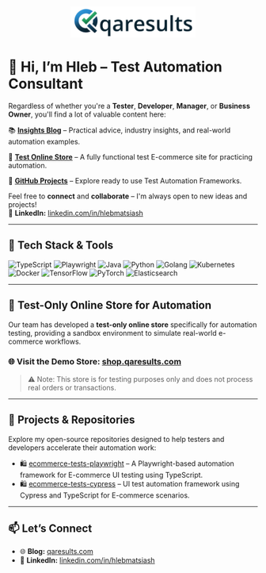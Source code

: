 <p align="center">
  <img src="https://github.com/glebio/glebio/raw/main/logo_qaresults_crop_with_text.png" alt="QA Results – Automation, Insights & Tech" width="50%" />
</p>

# 👋 Hi, I’m **Hleb** – Test Automation Consultant

Regardless of whether you're a **Tester**, **Developer**, **Manager**, or **Business Owner**, you'll find a lot of valuable content here:  

📚 **[Insights Blog](https://qaresults.com)** – Practical advice, industry insights, and real-world automation examples.  

🛒 **[Test Online Store](https://github.com/glebio#-test-only-online-store-for-automation)** – A fully functional test E-commerce site for practicing automation.  

🔗 **[GitHub Projects](https://github.com/glebio#-projects-repositories)** – Explore ready to use Test Automation Frameworks.

Feel free to **connect** and **collaborate** – I'm always open to new ideas and projects!  
💼 **LinkedIn:** [linkedin.com/in/hlebmatsiash](https://www.linkedin.com/in/hlebmatsiash/)

---

## 🚀 Tech Stack & Tools
![TypeScript](https://img.shields.io/badge/-TypeScript-007ACC?&logo=typescript&logoColor=white)
![Playwright](https://img.shields.io/badge/-Playwright-2EAD33?logo=playwright&logoColor=white)
![Java](https://img.shields.io/badge/-Java-ED8B00?logo=openjdk&logoColor=white)
![Python](https://img.shields.io/badge/-Python-3776AB?logo=python&logoColor=white)
![Golang](https://img.shields.io/badge/-Golang-00ADD8?logo=go&logoColor=white)
![Kubernetes](https://img.shields.io/badge/-Kubernetes-326CE5?logo=kubernetes&logoColor=white)
![Docker](https://img.shields.io/badge/-Docker-2496ED?logo=docker&logoColor=white)
![TensorFlow](https://img.shields.io/badge/-TensorFlow-FF6F00?logo=tensorflow&logoColor=white)
![PyTorch](https://img.shields.io/badge/-PyTorch-EE4C2C?logo=pytorch&logoColor=white)
![Elasticsearch](https://img.shields.io/badge/-Elasticsearch-005571?logo=elasticsearch&logoColor=white)

---

## 🛒 Test-Only Online Store for Automation

Our team has developed a **test-only online store** specifically for automation testing, providing a sandbox environment to simulate real-world e-commerce workflows.

### 🌐 Visit the Demo Store: [shop.qaresults.com](https://shop.qaresults.com/)

> ⚠️ Note: This store is for testing purposes only and does not process real orders or transactions.
> 

---

## 📁 Projects & Repositories

Explore my open-source repositories designed to help testers and developers accelerate their automation work:

- 🛍️ [ecommerce-tests-playwright](https://github.com/glebio/ecommerce-tests-playwright) – A Playwright-based automation framework for E-commerce UI testing using TypeScript.
- 🛍️ [ecommerce-tests-cypress](https://github.com/glebio/ecommerce-tests-cypress) – UI test automation framework using Cypress and TypeScript for E-commerce scenarios.

---

## 📫 Let’s Connect

- 🌐 **Blog:** [qaresults.com](https://qaresults.com/)
- 💼 **LinkedIn:** [linkedin.com/in/hlebmatsiash](https://www.linkedin.com/in/hlebmatsiash/)


